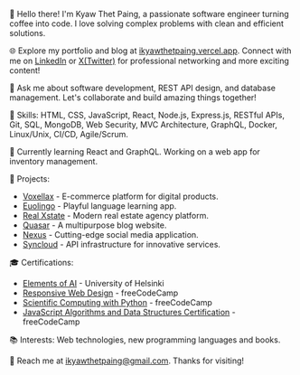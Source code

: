 👋 Hello there! I'm Kyaw Thet Paing, a passionate software engineer turning coffee into code. I love solving complex problems with clean and efficient solutions.

🌐 Explore my portfolio and blog at [ikyawthetpaing.vercel.app](https://ikyawthetpaing.vercel.app). Connect with me on [LinkedIn](https://linkedin.com/in/ikyawthetpaing) or [X(Twitter)](https://twitter.com/ikyawthetpaing) for professional networking and more exciting content!

💬 Ask me about software development, REST API design, and database management. Let's collaborate and build amazing things together!

🔧 Skills: HTML, CSS, JavaScript, React, Node.js, Express.js, RESTful APIs, Git, SQL, MongoDB, Web Security, MVC Architecture, GraphQL, Docker, Linux/Unix, CI/CD, Agile/Scrum.

🌱 Currently learning React and GraphQL. Working on a web app for inventory management.

🚀 Projects:

- [Voxellax](https://github.com/ikyawthetpaing/voxellax) - E-commerce platform for digital products.
- [Euolingo](https://github.com/ikyawthetpaing/euolingo.git) - Playful language learning app.
- [Real Xstate](https://github.com/ikyawthetpaing/realxstate.git) - Modern real estate agency platform.
- [Quasar](https://github.com/ikyawthetpaing/quasar.git) - A multipurpose blog website.
- [Nexus](https://github.com/ikyawthetpaing/nexus.git) - Cutting-edge social media application.
- [Syncloud](https://github.com/ikyawthetpaing/syncloud.git) - API infrastructure for innovative services.

🎓 Certifications:

- [Elements of AI](https://certificates.mooc.fi/validate/dxpxs6ao8gl) - University of Helsinki
- [Responsive Web Design](https://www.freecodecamp.org/certification/ikyawthetpaing/responsive-web-design) - freeCodeCamp
- [Scientific Computing with Python](https://www.freecodecamp.org/certification/ikyawthetpaing/scientific-computing-with-python-v7) - freeCodeCamp
- [JavaScript Algorithms and Data Structures Certification](https://www.freecodecamp.org/certification/ikyawthetpaing/javascript-algorithms-and-data-structures) - freeCodeCamp

📚 Interests: Web technologies, new programming languages and books.

📧 Reach me at [ikyawthetpaing@gmail.com](mailto:ikyawthetpaing@gmail.com). Thanks for visiting!

